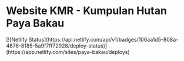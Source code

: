 # Website KMR - Kumpulan Hutan Paya Bakau
<div styles="display: flex;justify-content: center">
[![Netlify Status](https://api.netlify.com/api/v1/badges/106aa1d5-808a-4876-8185-5a9f7ff72928/deploy-status)](https://app.netlify.com/sites/paya-bakau/deploys)
</div>
